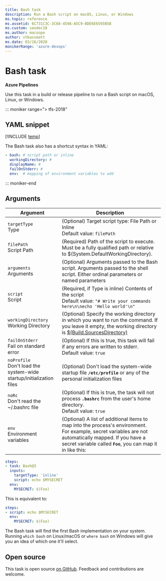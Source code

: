 ```yaml
---
title: Bash task
description: Run a Bash script on macOS, Linux, or Windows
ms.topic: reference
ms.assetid: 6C731C3C-3C68-459A-A5C9-BDE6E6595B5B
ms.custom: seodec18
ms.author: macoope
author: vtbassmatt
ms.date: 03/16/2020
monikerRange: 'azure-devops'
---
```


# Bash task

**Azure Pipelines**

Use this task in a build or release pipeline to run a Bash script on macOS, Linux, or Windows. 

::: moniker range="> tfs-2018"

## YAML snippet

[!INCLUDE [temp](../includes/yaml/BashV3.md)]

The Bash task also has a shortcut syntax in YAML:

```yaml
- bash: # script path or inline
  workingDirectory: #
  displayName: #
  failOnStderr: #
  env:  # mapping of environment variables to add
```

::: moniker-end

## Arguments

|Argument|Description|
|--- |--- |
|`targetType`<br/>Type|(Optional) Target script type: File Path or Inline <br/>Default value: `filePath`|
|`filePath`<br/>Script Path|(Required) Path of the script to execute. Must be a fully qualified path or relative to $(System.DefaultWorkingDirectory).|
|`arguments`<br/>Arguments|(Optional) Arguments passed to the Bash script. Arguments passed to the shell script. Either ordinal parameters or named parameters|
|`script`<br/>Script|(Required, if Type is inline) Contents of the script <br/>Default value: `"# Write your commands here\n\necho 'Hello world'\n"`|
|`workingDirectory`<br/>Working Directory| (Optional) Specify the working directory in which you want to run the command. If you leave it empty, the working directory is [$(Build.SourcesDirectory)](../../build/variables.md)|
|`failOnStderr`<br/>Fail on standard error|(Optional) If this is true, this task will fail if any errors are written to stderr. <br/>Default value: `true`|
|`noProfile`<br/>Don't load the system-wide startup/initialization files|(Optional) Don't load the system-wide startup file **`/etc/profile`** or any of the personal initialization files|
|`noRc`<br/>Don't read the ~/.bashrc file|(Optional) If this is true, the task will not process **`.bashrc`** from the user's home directory.<br/>Default value: `true`|
|`env`<br/>Environment variables| (Optional) A list of additional items to map into the process's environment.<br/>For example, secret variables are not automatically mapped. If you have a secret variable called **`Foo`**, you can map it in like this:

```YAML
steps:
- task: Bash@3
  inputs:
    targetType: 'inline'
    script: echo $MYSECRET
  env:
    MYSECRET: $(Foo)
```

This is equivalent to:

```YAML
steps:
- script: echo $MYSECRET
  env:
    MYSECRET: $(Foo)
```

The Bash task will find the first Bash implementation on your system.
Running `which bash` on Linux/macOS or `where bash` on Windows will give you an idea of which one it'll select.

## Open source

This task is open source [on GitHub](https://github.com/Microsoft/azure-pipelines-tasks). Feedback and contributions are welcome.
